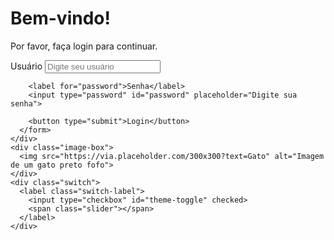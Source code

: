 <!DOCTYPE html>
<html lang="pt-BR">
<head>
  <meta charset="UTF-8">
  <meta name="viewport" content="width=device-width, initial-scale=1.0">
  <title>Login</title>
  <link rel="stylesheet" href="styles.css">
  <link href="https://fonts.googleapis.com/css2?family=Inter:wght@400;700&display=swap" rel="stylesheet">
</head>
<body class="dark-mode">
  <div class="container">
    <div class="login-box">
      <h1>Bem-vindo!</h1>
      <p>Por favor, faça login para continuar.</p>
      <form>
        <label for="username">Usuário</label>
        <input type="text" id="username" placeholder="Digite seu usuário">
        
        <label for="password">Senha</label>
        <input type="password" id="password" placeholder="Digite sua senha">
        
        <button type="submit">Login</button>
      </form>
    </div>
    <div class="image-box">
      <img src="https://via.placeholder.com/300x300?text=Gato" alt="Imagem de um gato preto fofo">
    </div>
    <div class="switch">
      <label class="switch-label">
        <input type="checkbox" id="theme-toggle" checked>
        <span class="slider"></span>
      </label>
    </div>
  </div>
  <script src="script.js"></script>
</body>
</html>
